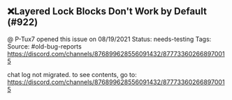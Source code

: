 ## ❌Layered Lock Blocks Don't Work by Default (#922)
@ P-Tux7 opened this issue on 08/19/2021
Status: needs-testing
Tags: 
Source: #old-bug-reports https://discord.com/channels/876899628556091432/877733602668970015


chat log not migrated. to see contents, go to: https://discord.com/channels/876899628556091432/877733602668970015

